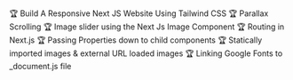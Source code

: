 🏆 Build A Responsive Next JS Website Using Tailwind CSS
🏆 Parallax Scrolling
🏆 Image slider using the Next Js Image Component
🏆 Routing in Next.js
🏆 Passing Properties down to child components
🏆 Statically imported images & external URL loaded images
🏆 Linking Google Fonts to \_document.js file
